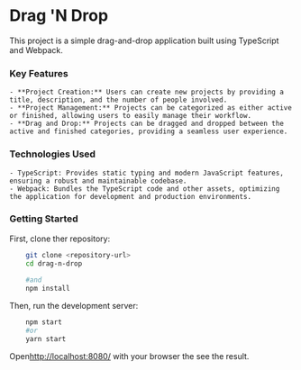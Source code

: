 </div align='center'>

# Drag 'N Drop

<div>
This project is a simple drag-and-drop application built using TypeScript and Webpack.

### Key Features
    - **Project Creation:** Users can create new projects by providing a title, description, and the number of people involved.
    - **Project Management:** Projects can be categorized as either active or finished, allowing users to easily manage their workflow.
    - **Drag and Drop:** Projects can be dragged and dropped between the active and finished categories, providing a seamless user experience.

### Technologies Used
    - TypeScript: Provides static typing and modern JavaScript features, ensuring a robust and maintainable codebase.
    - Webpack: Bundles the TypeScript code and other assets, optimizing the application for development and production environments.

### Getting Started
First, clone ther repository:  
```bash
    git clone <repository-url>
    cd drag-n-drop
    
    #and
    npm install
``` 

Then, run the development server:
```bash
    npm start
    #or
    yarn start
```
Open[http://localhost:8080/](http://localhost:8080/) with your browser the see the result.